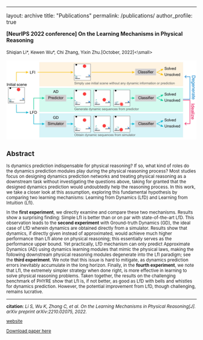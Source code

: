 ---
layout: archive
title: "Publications"
permalink: /publications/
author_profile: true


**[NeurIPS 2022 conference]
On the Learning Mechanisms in Physical Reasoning**


<small>Shiqian Li\*, Kewen Wu\*, Chi Zhang, Yixin Zhu.[October, 2022]<\small>


![introduction](introduction.jpeg)


Abstract
-
<div class="gap-10"></div>

Is dynamics prediction indispensable for physical reasoning? If so, what kind of roles do the dynamics prediction modules play during the physical reasoning process? Most studies focus on designing dynamics prediction networks and treating physical reasoning as a downstream task without investigating the questions above, taking for granted that the designed dynamics prediction would undoubtedly help the reasoning process. In this work, we take a closer look at this assumption, exploring this fundamental hypothesis by comparing two learning mechanisms: Learning from Dynamics (LfD) and Learning from Intuition (LfI). 

In the **first experiment**, we directly examine and compare these two mechanisms. Results show a surprising finding: Simple LfI is better than or on par with state-of-the-art LfD. This observation leads to the **second experiment** with Ground-truth Dynamics (GD), the ideal case of LfD wherein dynamics are obtained directly from a simulator. Results show that dynamics, if directly given instead of approximated, would achieve much higher performance than LfI alone on physical reasoning; this essentially serves as the performance upper bound. Yet practically, LfD mechanism can only predict Approximate Dynamics (AD) using dynamics learning modules that mimic the physical laws, making the following downstream physical reasoning modules degenerate into the LfI paradigm; see the **third experiment**. We note that this issue is hard to mitigate, as dynamics prediction errors inevitably accumulate in the long horizon. Finally, in the **fourth experiment**, we note that LfI, the extremely simpler strategy when done right, is more effective in learning to solve physical reasoning problems. Taken together, the results on the challenging benchmark of PHYRE show that LfI is, if not better, as good as LfD with bells and whistles for dynamics prediction. However, the potential improvement from LfD, though challenging, remains lucrative.

<hr>


**citation**: *Li S, Wu K, Zhang C, et al. On the Learning Mechanisms in Physical Reasoning[J]. arXiv preprint arXiv:2210.02075, 2022.*

[website](https://lishiqianhugh.github.io/LfID_Page/)


[Download paper here](https://arxiv.org/pdf/2210.02075.pdf)

